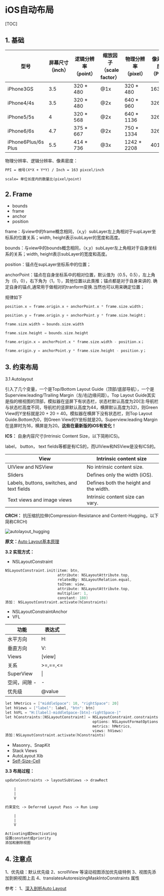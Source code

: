 # iOS自动布局

[TOC]

## 1. 基础

|型号 | 屏幕尺寸（inch）|逻辑分辨率（point）|缩放因子（scale factor）|物理分辨率（pixel）|像素密度（PPI）
| --- | --- | --- |--- | --- | --- |
|iPhone3GS | 3.5 | 320 * 480 | @1x | 320 * 480 | 163 |
|iPhone4/4s | 3.5 | 320 * 480 | @2x | 640 * 960 | 326 |
|iPhone5/5s |4| 320 * 568| @2x |640 * 1136| 326|
|iPhone6/6s| 4.7| 375 * 667| @2x| 750 * 1334 |326|
|iPhone6Plus/6s Plus| 5.5| 414 * 736| @3x| 1242 * 2208| 401|

物理分辨率、逻辑分辨率、像素密度：

```latex
PPI = 根号(X*X + Y*Y) / Inch = 163 pixcel/inch
    
scale= 单位长度内的数量比(pixel/point)
```

## 2. Frame

* bounds
* frame
* anchor
* position

frame：与view中的frame概念相同，（x,y）subLayer左上角相对于supLayer坐标系的位置关系；width, height表示subLayer的宽度和高度。

bounds：与view中的bounds概念相同，（x,y）subLayer左上角相对于自身坐标系的关系；width, height表示subLayer的宽度和高度。

position：锚点在supLayer坐标系中的位置；

anchorPoint：锚点在自身坐标系中的相对位置，默认值为（0.5，0.5），左上角为（0，0），右下角为（1，1），其他位置以此类推；锚点都是对于自身来讲的. 确定自身的锚点,通常用于做相对的tranform变换.当然也可以用来确定位置；

规律如下

```objective-c
position.x = frame.origin.x + anchorPoint.x * frame.size.width；      

position.y = frame.origin.y + anchorPoint.y * frame.size.height；

frame.size.width = bounds.size.width

frame.size.height = bounds.size.height

frame.origin.x = anchorPoint.x * frame.size.width - position.x；

frame.origin.y = anchorPoint.y * frame.size.height - position.y；
```

## 3. 约束布局

3.1 Autolayout

引入了几个变量，一个是Top/Bottom Layout Guide（顶部/底部导航），一个是Superview.leading/Trailing Margin（左/右边缘间距）。Top Layout Guide其实是指的根视图的顶部，模拟器在竖屏下有状态栏，状态栏默认高度为20(注:导航栏与状态栏高度不同，导航栏的竖屏默认高度为44，横屏默认高度为32)，则Green View的Y坐标就是20 + 20 = 40。模拟器在横屏下没有状态栏，则Top Layout Guide.Bottom为0，则Green View的Y坐标就是20。Superview.leading Margin在竖屏时为16，横屏是为20。**这些在最新版的iOS有变化！**

**ICS：** 自身内容尺寸(Intrinsic Content Size，以下简称ICS)。

label， button， text fields等都是有ICS的，而UIView和NSView是没有ICS的。

 View | Intrinsic content size
 ------------|----------
 UIView and NSView | No intrinsic content size.
 Sliders | Defines only the width (iOS).
 Labels, buttons, switches, and text fields | Defines both the height and the width.
 Text views and image views | Intrinsic content size can vary.

**CRCH：** 抗压缩抗拉伸(Compression-Resistance and Content-Hugging，以下简称CRCH)

![autolayout_hugging](resources/autolayout_hugging.png)

**原文：**[Auto Layout基本原理](https://www.jianshu.com/p/c6541ff0bdaf)

**3.2 实现方式：**

* NSLayoutConstraint

```objective-c
NSLayoutConstraint.init(item: btn,
                        attribute: NSLayoutAttribute.top,
                        relatedBy: NSLayoutRelation.equal,
                        toItem: view,
                        attribute: NSLayoutAttribute.top,
                        multiplier: 1,
                        constant: 180)
添加： NSLayoutConstraint.activate(hConstraints)
```

* NSLayoutConstraintAnchor
* VFL

| 功能 | 表达式 |
| --- | --- |
|水平方向 | H: |
|垂直方向 | V: |
|Views| [view]|
|关系 | >=,==,<= |
|SuperView|  \| |
|空间，间隙 -| -|
|优先级 | @value|

```objective-c
let hMetrics = ["middleSpace": 10, "rightSpace": 20]
let hViews = ["label": label, "btn": btn]
let hVFL = "H:[label]-middleSpace-[btn]-rightSpace-|"
let hConstraints:[NSLayoutConstraint] = NSLayoutConstraint.constraints(withVisualFormat: hVFL,
                                        options: NSLayoutFormatOptions.directionLeadingToTrailing,
                                        metrics: hMetrics,
                                        views: hViews)
添加：NSLayoutConstraint.activate(hConstraints)
```

* Masonry、SnapKit
* Stack Views
* AutoLayout Xib
* [Self-Size-Cell](https://www.appcoda.com/self-sizing-cells/)

**3.3 布局过程：**

```txt
updateConstraints -> layoutSubViews -> drawRect

    |
    |
    V

约束变化 -> Deferred Layout Pass -> Run Loop

    |
    |
    V

Activating或Deactivating
设置constant或priority
添加和删除视图
```

## 4. 注意点

1、优先级：默认优先级
2、scrollView 等滚动视图添加优先级特例
3、视图先添加到俯视图上去
4、translatesAutoresizingMaskIntoConstraints 属性

参考：
1、[深入剖析Auto Layout](https://www.jianshu.com/p/d060bef3d620)
